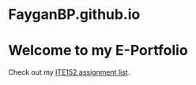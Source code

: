 # FayganBP.github.io

<!DOCTYPE html>
<html>
  <body>
      <h1>Welcome to my E-Portfolio</h1>
      <p>Check out my <a href="/ITE152">ITE152 assignment list</a>.</p>
  </body>
</html>
